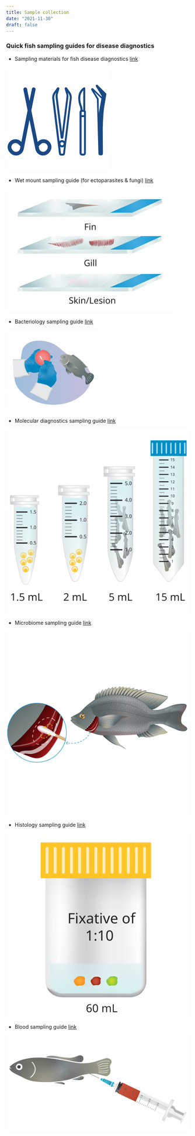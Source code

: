```yaml
---
title: Sample collection
date: "2021-11-30"
draft: false
---
```


### Quick fish sampling guides for disease diagnostics

- Sampling materials for fish disease diagnostics [link](https://hdl.handle.net/20.500.12348/4836)

![icon](/sampling.svg) 

- Wet mount sampling guide (for ectoparasites & fungi) [link](https://hdl.handle.net/20.500.12348/4837)

![icon](/wetmount.svg) 

- Bacteriology sampling guide [link](https://hdl.handle.net/20.500.12348/4840) 

![icon](/bact2.svg) 

- Molecular diagnostics sampling guide [link](https://hdl.handle.net/20.500.12348/4841)

![icon](/mol.svg) 

- Microbiome sampling guide [link](https://hdl.handle.net/20.500.12348/4838)

![icon](/micro.svg) 

- Histology sampling guide [link](https://hdl.handle.net/20.500.12348/4842)

![icon](/histo.svg) 

- Blood sampling guide [link](https://hdl.handle.net/20.500.12348/4839)

![icon](/blood.svg) 






